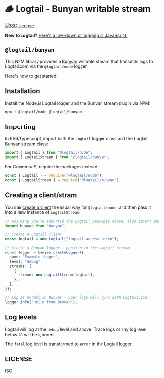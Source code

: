 # 🪵 Logtail - Bunyan writable stream

[![ISC License](https://img.shields.io/badge/license-ISC-ff69b4.svg)](LICENSE.md)

**New to Logtail?** [Here's a low-down on logging in JavaScript.](https://github.com/logtail/logtail-js)

## `@logtail/bunyan`

This NPM library provides a [Bunyan](https://github.com/trentm/node-bunyan) writable stream that transmits logs to Logtail.com via the `@logtail/node` logger.

Here's how to get started:

## Installation

Install the Node.js Logtail logger and the Bunyan stream plugin via NPM:

```
npm i @logtail/node @logtail/bunyan
```

## Importing

In ES6/Typescript, import both the `Logtail` logger class and the Logtail Bunyan stream class:

```typescript
import { Logtail } from "@logtail/node";
import { LogtailStream } from "@logtail/bunyan";
```

For CommonJS, require the packages instead:

```js
const { Logtail } = require("@logtail/node");
const { LogtailStream } = require("@logtail/bunyan");
```

## Creating a client/stram

You can [create a client](https://github.com/logtail/logtail-js/tree/master/packages/node#creating-a-client) the usual way for `@logtail/node`, and then pass it into a new instance of `LogtailStream`:

```typescript
// Assuming you've imported the Logtail packages above, also import Bunyan...
import bunyan from "bunyan";

// Create a Logtail client
const logtail = new Logtail("logtail-access-token");

// Create a Bunyan logger - passing in the Logtail stream
const logger = bunyan.createLogger({
  name: "Example logger",
  level: "debug",
  streams: [
    {
      stream: new LogtailStream(logtail),
    },
  ],
});

// Log as normal in Bunyan - your logs will sync with Logtail.com!
logger.info("Hello from Bunyan");
```

## Log levels

Logtail will log at the `debug` level and above. Trace logs or any log level below `20` will be ignored.

The `fatal` log level is transformed to `error` in the Logtail logger.

## LICENSE

[ISC](LICENSE.md)
